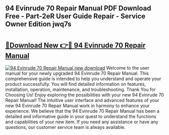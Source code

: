 ## 94 Evinrude 70 Repair Manual PDF Download Free - Part-2eR User Guide Repair - Service Owner Edition jwq7s

# <h2><a href="http://bc6943.oget.top/?id=94+Evinrude+70+Repair+Manual">🔗Download New 👉🔴 94 Evinrude 70 Repair Manual</a></h2>

[![94 Evinrude 70 Repair Manual new download](https://i.imgur.com/5g1atiW.png)](http://bc6943.oget.top/?id=94+Evinrude+70+Repair+Manual)
Welcome to the user manual for your newly upgraded 94 Evinrude 70 Repair Manual. This comprehensive guide is intended to help you understand and operate your product successfully. You will find detailed information on features, installation, operation, maintenance, and troubleshooting. Thank You for Choosing Us! Enjoy exploring the possibilities with your new 94 Evinrude 70 Repair Manual! The intuitive user interface and advanced features of your new 94 Evinrude 70 Repair Manual work in harmony to enhance your experience. We believe that the 94 Evinrude 70 Repair Manual has been a detailed and informative guide in your quest to understand the functions and capabilities of your new item. If you need any assistance or have any questions, our customer service team is always available.
